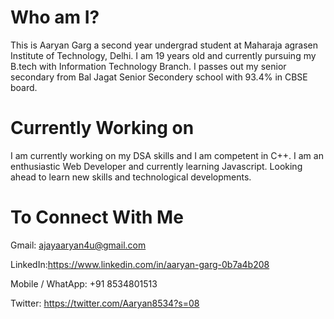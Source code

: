 # Who am I?
This is Aaryan Garg a second year undergrad student at Maharaja agrasen Institute of Technology, Delhi. I am 19 years old and currently pursuing my B.tech with Information Technology Branch. I passes out my senior secondary from Bal Jagat Senior Secondery school with 93.4% in CBSE board.

# Currently Working on
I am currently working on my DSA skills and I am competent in C++. I am an enthusiastic Web Developer and currently learning Javascript. Looking ahead to learn new skills and technological developments.

# To Connect With Me
Gmail: ajayaaryan4u@gmail.com

LinkedIn:https://www.linkedin.com/in/aaryan-garg-0b7a4b208

Mobile / WhatApp: +91 8534801513

Twitter: https://twitter.com/Aaryan8534?s=08
